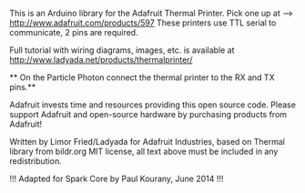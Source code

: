 This is an Arduino library for the Adafruit Thermal Printer.
Pick one up at --> http://www.adafruit.com/products/597
These printers use TTL serial to communicate, 2 pins are required.

Full tutorial with wiring diagrams, images, etc. is available at 
http://www.ladyada.net/products/thermalprinter/

** On the Particle Photon connect the thermal printer to the RX and TX pins.**

Adafruit invests time and resources providing this open source code.
Please support Adafruit and open-source hardware by purchasing products
from Adafruit!

Written by Limor Fried/Ladyada for Adafruit Industries, based on Thermal
library from bildr.org 
MIT license, all text above must be included in any redistribution.

!!! Adapted for Spark Core by Paul Kourany, June 2014 !!!
